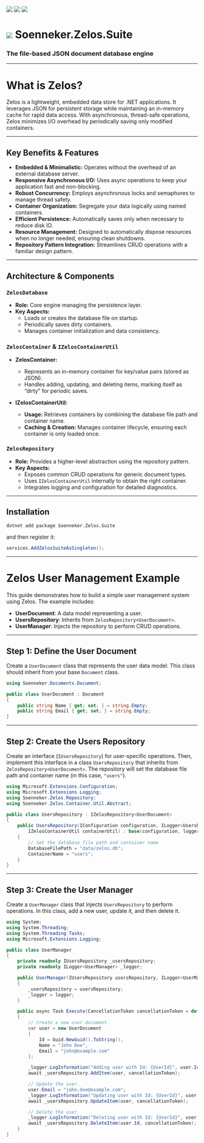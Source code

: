 ﻿[![](https://img.shields.io/nuget/v/soenneker.zelos.suite.svg?style=for-the-badge)](https://www.nuget.org/packages/soenneker.zelos.suite/)
[![](https://img.shields.io/github/actions/workflow/status/soenneker/soenneker.zelos.suite/publish-package.yml?style=for-the-badge)](https://github.com/soenneker/soenneker.zelos.suite/actions/workflows/publish-package.yml)
[![](https://img.shields.io/nuget/dt/soenneker.zelos.suite.svg?style=for-the-badge)](https://www.nuget.org/packages/soenneker.zelos.suite/)

# ![](https://user-images.githubusercontent.com/4441470/224455560-91ed3ee7-f510-4041-a8d2-3fc093025112.png) Soenneker.Zelos.Suite
### The file-based JSON document database engine

---

# What is Zelos?

Zelos is a lightweight, embedded data store for .NET applications. It leverages JSON for persistent storage while maintaining an in-memory cache for rapid data access. With asynchronous, thread-safe operations, Zelos minimizes I/O overhead by periodically saving only modified containers.

---

## Key Benefits & Features

- **Embedded & Minimalistic:** Operates without the overhead of an external database server.
- **Responsive Asynchronous I/O:** Uses async operations to keep your application fast and non-blocking.
- **Robust Concurrency:** Employs asynchronous locks and semaphores to manage thread safety.
- **Container Organization:** Segregate your data logically using named containers.
- **Efficient Persistence:** Automatically saves only when necessary to reduce disk IO.
- **Resource Management:** Designed to automatically dispose resources when no longer needed, ensuring clean shutdowns.
- **Repository Pattern Integration:** Streamlines CRUD operations with a familiar design pattern.

---

## Architecture & Components

### `ZelosDatabase`

- **Role:** Core engine managing the persistence layer.
- **Key Aspects:**
  - Loads or creates the database file on startup.
  - Periodically saves dirty containers.
  - Manages container initialization and data consistency.

### `ZelosContainer` & `IZelosContainerUtil`

- **ZelosContainer:**
  - Represents an in-memory container for key/value pairs (stored as JSON).
  - Handles adding, updating, and deleting items, marking itself as “dirty” for periodic saves.
  
- **IZelosContainerUtil:**
  - **Usage:** Retrieves containers by combining the database file path and container name.
  - **Caching & Creation:** Manages container lifecycle, ensuring each container is only loaded once.

### `ZelosRepository`

- **Role:** Provides a higher-level abstraction using the repository pattern.
- **Key Aspects:**
  - Exposes common CRUD operations for generic document types.
  - Uses `IZelosContainerUtil` internally to obtain the right container.
  - Integrates logging and configuration for detailed diagnostics.

---

## Installation

```
dotnet add package Soenneker.Zelos.Suite
```

and then register it:

```csharp
services.AddZelosSuiteAsSingleton();
```
---

# Zelos User Management Example

This guide demonstrates how to build a simple user management system using Zelos. The example includes:

- **UserDocument**: A data model representing a user.
- **UsersRepository**: Inherits from `ZelosRepository<UserDocument>`.
- **UserManager**: Injects the repository to perform CRUD operations.

---

## Step 1: Define the User Document

Create a `UserDocument` class that represents the user data model. This class should inherit from your base `Document` class.

```csharp
using Soenneker.Documents.Document;

public class UserDocument : Document
{
    public string Name { get; set; } = string.Empty;
    public string Email { get; set; } = string.Empty;
}
```
---

## Step 2: Create the Users Repository

Create an interface (`IUsersRepository`) for user-specific operations. Then, implement this interface in a class `UsersRepository` that inherits from `ZelosRepository<UserDocument>`. The repository will set the database file path and container name (in this case, `"users"`).

```csharp
using Microsoft.Extensions.Configuration;
using Microsoft.Extensions.Logging;
using Soenneker.Zelos.Repository;
using Soenneker.Zelos.Container.Util.Abstract;

public class UsersRepository : IZelosRepository<UserDocument>
{
    public UsersRepository(IConfiguration configuration, ILogger<UsersRepository> logger, 
        IZelosContainerUtil containerUtil) : base(configuration, logger, containerUtil)
    {
        // Set the database file path and container name
        DatabaseFilePath = "data/zelos.db";
        ContainerName = "users";
    }
}
```

---

## Step 3: Create the User Manager

Create a `UserManager` class that injects `UsersRepository` to perform operations. In this class, add a new user, update it, and then delete it.

```csharp
using System;
using System.Threading;
using System.Threading.Tasks;
using Microsoft.Extensions.Logging;

public class UserManager
{
    private readonly IUsersRepository _usersRepository;
    private readonly ILogger<UserManager> _logger;

    public UserManager(IUsersRepository usersRepository, ILogger<UserManager> logger)
    {
        _usersRepository = usersRepository;
        _logger = logger;
    }

    public async Task Execute(CancellationToken cancellationToken = default)
    {
        // Create a new user document.
        var user = new UserDocument
        {
            Id = Guid.NewGuid().ToString(),
            Name = "John Doe",
            Email = "john@example.com"
        };

        _logger.LogInformation("Adding user with Id: {UserId}", user.Id);
        await _usersRepository.AddItem(user, cancellationToken);

        // Update the user.
        user.Email = "john.doe@example.com";
        _logger.LogInformation("Updating user with Id: {UserId}", user.Id);
        await _usersRepository.UpdateItem(user, cancellationToken);

        // Delete the user.
        _logger.LogInformation("Deleting user with Id: {UserId}", user.Id);
        await _usersRepository.DeleteItem(user.Id, cancellationToken);
    }
}
```